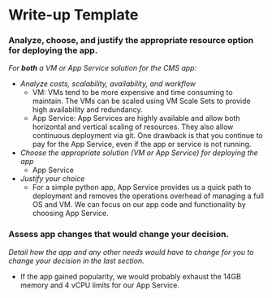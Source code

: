 # Write-up Template

### Analyze, choose, and justify the appropriate resource option for deploying the app.

*For **both** a VM or App Service solution for the CMS app:*

- *Analyze costs, scalability, availability, and workflow*
  - VM: VMs tend to be more expensive and time consuming to maintain. The VMs can be scaled using VM Scale Sets to provide high availability and redundancy.
  - App Service: App Services are highly available and allow both horizontal and vertical scaling of resources. They also allow continuous deployment via git. One drawback is that you continue to pay for the App Service, even if the app or service is not running.
- *Choose the appropriate solution (VM or App Service) for deploying the app*
  - App Service
- *Justify your choice*
  - For a simple python app, App Service provides us a quick path to deployment and removes the operations overhead of managing a full OS and VM. We can focus on our app code and functionality by choosing App Service.

### Assess app changes that would change your decision.

*Detail how the app and any other needs would have to change for you to change your decision in the last section.* 

- If the app gained popularity, we would probably exhaust the 14GB memory and 4 vCPU limits for our App Service. 